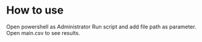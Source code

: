 # How to use
Open powershell as Administrator
Run script and add file path as parameter.
Open main.csv to see results.
